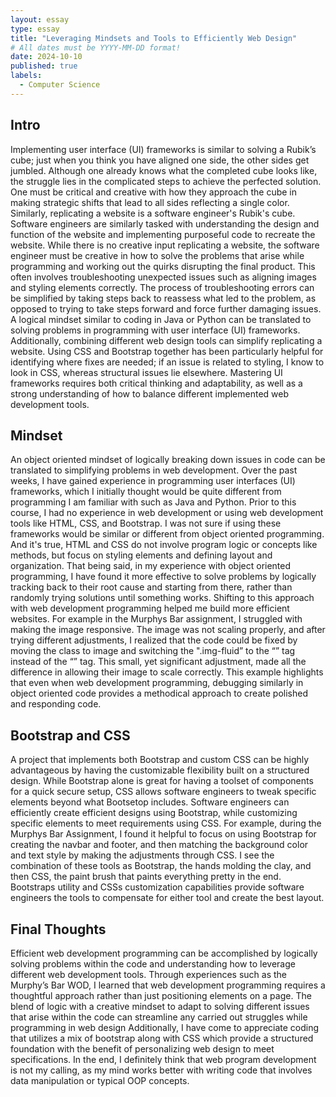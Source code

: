 ```yaml
---
layout: essay
type: essay
title: "Leveraging Mindsets and Tools to Efficiently Web Design"
# All dates must be YYYY-MM-DD format!
date: 2024-10-10
published: true
labels:
  - Computer Science
---
```


## Intro

Implementing user interface (UI) frameworks is similar to solving a Rubik’s cube; just when you think you have aligned one side, the other sides get jumbled. Although one already knows what the completed cube looks like, the struggle lies in the complicated steps to achieve the perfected solution. One must be critical and creative with how they approach the cube in making strategic shifts that lead to all sides reflecting a single color. Similarly, replicating a website is a software engineer's Rubik's cube. Software engineers are similarly tasked with understanding the design and function of the website and implementing purposeful code to recreate the website. While there is no creative input replicating a website, the software engineer must be creative in how to solve the problems that arise while programming and working out the quirks disrupting the final product. This often involves troubleshooting unexpected issues such as aligning images and styling elements correctly. The process of troubleshooting errors can be simplified by taking steps back to reassess what led to the problem, as opposed to trying to take steps forward and force further damaging issues. A logical mindset similar to coding in Java or Python can be translated to solving problems in programming with user interface (UI) frameworks. Additionally, combining different web design tools can simplify replicating a website. Using CSS and Bootstrap together has been particularly helpful for identifying where fixes are needed; if an issue is related to styling, I know to look in CSS, whereas structural issues lie elsewhere. Mastering UI frameworks requires both critical thinking and adaptability, as well as a strong understanding of how to balance different implemented web development tools. 

## Mindset

An object oriented mindset of logically breaking down issues in code can be translated to simplifying problems in web development. Over the past weeks, I have gained experience in programming user interfaces (UI) frameworks, which I initially thought would be quite different from programming I am familiar with such as Java and Python. Prior to this course, I had no experience in web development or using web development tools like HTML, CSS, and Bootstrap. I was not sure if using these frameworks would be similar or different from object oriented programming. And it's true, HTML and CSS do not involve program logic or concepts like methods, but focus on styling elements and defining layout and organization. That being said, in my experience with object oriented programming, I have found it more effective to solve problems by logically tracking back to their root cause and starting from there, rather than randomly trying solutions until something works. Shifting to this approach with web development programming helped me build more efficient websites. For example in the Murphys Bar assignment, I struggled with making the image responsive. The image was not scaling properly, and after trying different adjustments, I realized that the code could be fixed by moving the class to image and switching the ".img-fluid” to the “<picture>” tag instead of the “<img>” tag. This small,  yet significant adjustment, made all the difference in allowing their image to scale correctly. This example highlights that even when web development programming, debugging similarly in object oriented code provides a methodical approach to create polished and responding code. 

## Bootstrap and CSS

A project that implements both Bootstrap and custom CSS can be highly advantageous by having the customizable flexibility built on a structured design. While Bootstrap alone is great for having a toolset of components for a quick secure setup, CSS allows software engineers to tweak specific elements beyond what Bootsetop includes. Software engineers can efficiently create efficient designs using Bootstrap, while customizing specific elements to meet requirements using CSS. For example, during the Murphys Bar Assignment, I found it helpful to focus on using Bootstrap for creating the navbar and footer, and then matching the background color and text style by making the adjustments through CSS. I see the combination of these tools as Bootstrap, the hands molding the clay, and then CSS, the paint brush that paints everything pretty in the end. Bootstraps utility and CSSs customization capabilities provide software engineers the tools to compensate for either tool and create the best layout.

## Final Thoughts

Efficient web development programming can be accomplished by logically solving problems within the code and understanding how to leverage different web development tools. Through experiences such as the Murphy’s Bar WOD, I learned that web development programming requires a thoughtful approach rather than just positioning elements on a page. The blend of logic with a creative mindset to adapt to solving different issues that arise within the code can streamline any carried out struggles while programming in web design Additionally, I have come to appreciate coding that utilizes a mix of bootstrap  along with CSS which provide a structured foundation with the benefit of personalizing web design to meet specifications. In the end, I definitely think that web program development is not my calling, as my mind works better with writing code that involves data manipulation or typical OOP concepts. 
 



